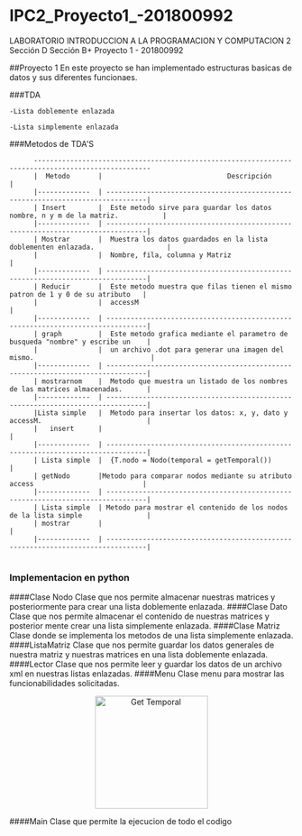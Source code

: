 # IPC2_Proyecto1_-201800992
LABORATORIO INTRODUCCION A LA PROGRAMACION Y COMPUTACION 2 Sección D
Sección B+
Proyecto 1 - 201800992


##Proyecto 1
En este proyecto se han implementado estructuras basicas de datos y sus diferentes funcionaes. 

###TDA

```
-Lista doblemente enlazada

-Lista simplemente enlazada

```

###Metodos de TDA'S
```
      ---------------------------------------------------------------------------------------------------
      |  Metodo       |                               Descripción                                       |
      |-------------  | --------------------------------------------------------------------------------|
      | Insert        |  Este metodo sirve para guardar los datos nombre, n y m de la matriz.           |
      |-------------  | --------------------------------------------------------------------------------|
      | Mostrar       |  Muestra los datos guardados en la lista doblementen enlazada.                  |
      |               |  Nombre, fila, columna y Matriz                                                 |
      |-------------  | --------------------------------------------------------------------------------|
      | Reducir       |  Este metodo muestra que filas tienen el mismo patron de 1 y 0 de su atributo   |
      |               |  accessM                                                                        |
      |-------------  | --------------------------------------------------------------------------------|
      | graph         |  Este metodo grafica mediante el parametro de busqueda "nombre" y escribe un    |
      |               |  un archivo .dot para generar una imagen del mismo.                             |
      |-------------  | --------------------------------------------------------------------------------|
      | mostrarnom    |  Metodo que muestra un listado de los nombres de las matrices almacenadas.      |
      |-------------  | --------------------------------------------------------------------------------|
      |Lista simple   |  Metodo para insertar los datos: x, y, dato y accessM.                          |
      |   insert      |                                                                                 |
      |-------------  | --------------------------------------------------------------------------------|
      | Lista simple  |  {T.nodo = Nodo(temporal = getTemporal())                                       |
      | getNodo       |Metodo para comparar nodos mediante su atributo access                           |
      |-------------  | --------------------------------------------------------------------------------|
      | Lista simple  | Metodo para mostrar el contenido de los nodos de la lista simple                |
      | mostrar       |                                                                                 |
      |-------------  | --------------------------------------------------------------------------------|
     

```

### Implementacion en python
####Clase Nodo
Clase que nos permite almacenar nuestras matrices y posteriormente para crear una lista doblemente enlazada.
####Clase Dato
Clase que nos permite almacenar el contenido de nuestras matrices y posterior mente crear una lista simplemente enlazada. 
####Clase Matriz
Clase donde se implementa los metodos de una lista simplemente enlazada. 
####ListaMatriz
Clase que nos permite guardar los datos generales de nuestra matriz y nuestras matrices en una lista doblemente enlazada. 
####Lector
Clase que nos permite leer y guardar los datos de un archivo xml en nuestras listas enlazadas.
####Menu
Clase menu para mostrar las funcionabilidades solicitadas.

<p align="center">
  <img src="img/Menu.PNG" width="200" alt="Get Temporal">
</p>

####Main
Clase que permite la ejecucion de todo el codigo
